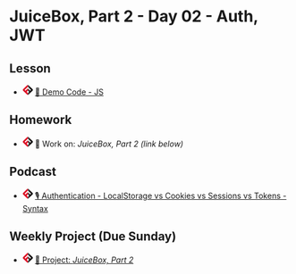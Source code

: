 # JuiceBox, Part 2 - Day 02 - Auth, JWT

## Lesson
<!-- - ![FSA](/logo.png) [📺 Lecture]() -->
- ![FSA](/logo.png) [👾 Demo Code - JS](server.js)

## Homework
- ![FSA](/logo.png) 🔬 Work on: *JuiceBox, Part 2 (link below)*
## Podcast
- ![FSA](/logo.png) [🎙️ Authentication - LocalStorage vs Cookies vs Sessions vs Tokens - Syntax](https://syntax.fm/show/123/hasty-treat-authentication-localstorage-vs-cookies-vs-sessions-vs-tokens)

## Weekly Project (Due Sunday)
- ![FSA](/logo.png) [🔬 Project: *JuiceBox, Part 2*](https://learn.fullstackacademy.com/workshop/5ead52ab23517900048866f3/landing)
